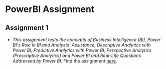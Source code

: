 # PowerBI Assignment

## Assignment 1
   - *This assignment tests the concepts of Business Intelligence (BI), Power BI's Role in BI and Analysts' Assistance, Descriptive Analytics with Power BI, Predictive Analytics with Power BI, Perspective Analytics (Prescriptive Analytics) and Power BI and Real-Life Questions Addressed by Power BI.*
Find the assignment [here](https://github.com/arunk7033/PowerBI-Assignment/blob/main/Assignment_1.ipynb).
